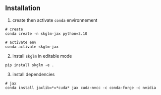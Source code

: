 ## Installation


1. create then activate ``conda`` environnement
```shell
# create
conda create -n skglm-jax python=3.10

# activate env
conda activate skglm-jax
```

2. install ``skglm`` in editable mode
```shell
pip install skglm -e .
```

3. install dependencies
```shell
# jax
conda install jaxlib=*=*cuda* jax cuda-nvcc -c conda-forge -c nvidia
```
